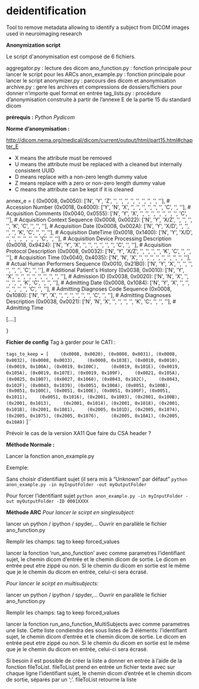 # deidentification
Tool to remove metadata allowing to identify a subject from DICOM images used in neuroimaging research

**Anonymization script**

Le script d'anonymisation est composé de 6 fichiers.

aggregator.py :  lecture des dicom
ano_function.py : fonction principale pour lancer le script pour les ARCs
anon_example.py : fonction principale pour lancer le script
anonymizer.py : parcours des dicom et anonymisation 
archive.py : gere les archives et compressions de dossiers/fichiers pour donner n’importe quel format en entrée
tag_lists.py : procédure d’anonymisation construite à partir de l’annexe E de la partie 15 du standard dicom


**prérequis :**
*Python*
*Pydicom*



**Norme d’anonymisation :**

http://dicom.nema.org/medical/dicom/current/output/html/part15.html#chapter_E

 - X means the attribute must be removed
 - U means the attribute must be replaced with a cleaned but internally consistent UUID
 - D means replace with a non-zero length dummy value
 - Z means replace with a zero or non-zero length dummy value
 - C means the attribute can be kept if it is cleaned

annex_e = {
    (0x0008, 0x0050): ['N', 'Y', 'Z', '', '', '', '', '', '', '', '', ''],  # Accession Number
    (0x0018, 0x4000): ['Y', 'N', 'X', '', '', '', '', '', '', 'C', '', ''],  # Acquisition Comments
    (0x0040, 0x0555): ['N', 'Y', 'X', '', '', '', '', '', '', '', 'C', ''],  # Acquisition Context Sequence
    (0x0008, 0x0022): ['N', 'Y', 'X/Z', '', '', '', '', 'K', 'C', '', '', ''],  # Acquisition Date
    (0x0008, 0x002A): ['N', 'Y', 'X/D', '', '', '', '', 'K', 'C', '', '', ''],  # Acquisition DateTime
    (0x0018, 0x1400): ['N', 'Y', 'X/D', '', '', '', '', '', '', 'C', '', ''],  # Acquisition Device Processing Description
    (0x0018, 0x9424): ['N', 'Y', 'X', '', '', '', '', '', '', 'C', '', ''],  # Acquisition Protocol Description
    (0x0008, 0x0032): ['N', 'Y', 'X/Z', '', '', '', '', 'K', 'C', '', '', ''],  # Acquisition Time
    (0x0040, 0x4035): ['N', 'N', 'X', '', '', '', '', '', '', '', '', ''],  # Actual Human Performers Sequence
    (0x0010, 0x21B0): ['N', 'Y', 'X', '', '', '', '', '', '', 'C', '', ''],  # Additional Patient's History
    (0x0038, 0x0010): ['N', 'Y', 'X', '', '', '', '', '', '', '', '', ''],  # Admission ID
    (0x0038, 0x0020): ['N', 'N', 'X', '', '', '', '', 'K', 'C', '', '', ''],  # Admitting Date
    (0x0008, 0x1084): ['N', 'Y', 'X', '', '', '', '', '', '', 'C', '', ''],  # Admitting Diagnoses Code Sequence
    (0x0008, 0x1080): ['N', 'Y', 'X', '', '', '', '', '', '', 'C', '', ''],  # Admitting Diagnoses Description
    (0x0038, 0x0021): ['N', 'N', 'X', '', '', '', '', 'K', 'C', '', '', ''],  # Admitting Time

[....]

}




**Fichier de config**
Tag à garder pour le CATI :

``tags_to_keep = [``
``    (0x0008, 0x0020), (0x0008, 0x0031), (0x0008, 0x0032), (0x0008, 0x0033),``
``    (0x0008, 0x103E), (0x0010, 0x0010), (0x0019, 0x100A), (0x0019, 0x100C),``
``    (0x0019, 0x101E), (0x0019, 0x105A), (0x0019, 0x107E), (0x0019, 0x109F),``
``    (0x0021, 0x105A), (0x0025, 0x1007), (0x0027, 0x1060), (0x0043, 0x102C),``
``    (0x0043, 0x102F), (0x0043, 0x1039), (0x0051, 0x100A), (0x0051, 0x100B),``
``    (0x0051, 0x100C), (0x0051, 0x100E), (0x0051, 0x100F), (0x0051, 0x1011),``
``    (0x0051, 0x1016), (0x2001, 0x1003), (0x2001, 0x100B), (0x2001, 0x1013),``
``    (0x2001, 0x1014), (0x2001, 0x1018), (0x2001, 0x101B), (0x2001, 0x1081),``
``    (0x2005, 0x101D), (0x2005, 0x1074), (0x2005, 0x1075), (0x2005, 0x1076),``
``    (0x2005, 0x10A1), (0x2005, 0x10A9)``
]``


Prévoir le cas de la version XA11
Que faire du CSA header ?

**Méthode Normale :**


Lancer la fonction anon_example.py

Exemple:

Sans choisir d’identifiant sujet (il sera mis à “Unknown” par défaut”
``python anon_example.py -in myInputFolder -out myOutputFolder``



Pour forcer l’identifiant sujet
``python anon_example.py -in myInputFolder -out myOutputFolder -ID 0001XXXX``




**Méthode ARC**
*Pour lancer le scirpt en singlesubject:*

lancer un python / ipython / spyder,...
Ouvrir en parallèle le fichier ano_function.py

Remplir les champs:
tag to keep
forced_values

lancer la fonction ‘run_ano_function’ avec comme parametres l’identifiant sujet, le chemin dicom d’entrée et le chemin dicom de sortie. Le dicom en entrée peut etre zippé ou non. Si le chemin du dicom en sortie est le même que je le chemin du dicom en entrée, celui-ci sera écrasé.

*Pour lancer le scirpt en multisubjects:*

lancer un python / ipython / spyder,...
Ouvrir en parallèle le fichier ano_function.py

Remplir les champs:
tag to keep
forced_values

lancer la fonction run_ano_function_MultiSubjects avec comme parametres une liste. Cette liste condiendra des sous listes de 3 éléments:  l’identifiant sujet, le chemin dicom d’entrée et le chemin dicom de sortie. Le dicom en entrée peut etre zippé ou non. Si le chemin du dicom en sortie est le même que je le chemin du dicom en entrée, celui-ci sera écrasé.

Si besoin il est possible de créer la liste a donner en entrée à l’aide de la fonction fileToList.
fileToList prend en entrée un fichier texte avec sur chaque ligne l’identifiant sujet, le chemin dicom d’entrée et le chemin dicom de sortie, séparés par un ‘;’.
fileToList retourne la liste



